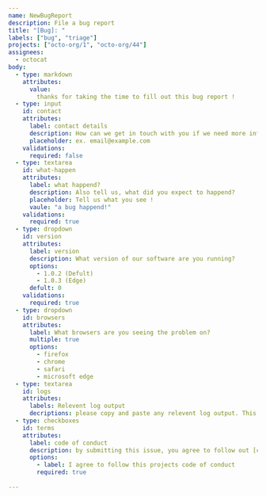 ```yaml
---
name: NewBugReport
description: File a bug report
title: "[Bug]: "
labels: ["bug", "triage"]
projects: ["octo-org/1", "octo-org/44"]
assignees:
  - octocat
body:
  - type: markdown
    attributes:
      value:
        thanks for taking the time to fill out this bug report !
  - type: input
    id: contact
    attributes:
      label: contact details
      description: How can we get in touch with you if we need more info?
      placeholder: ex. email@example.com
    validations:
      required: false
  - type: textarea
    id: what-happen
    attributes:
      label: what happend?
      description: Also tell us, what did you expect to happend?
      placeholder: Tell us what you see !
      vaule: "a bug happend!"
    validations:
      required: true
  - type: dropdown
    id: version
    attributes:
      label: version
      description: What version of our software are you running?
      options:
        - 1.0.2 (Defult)
        - 1.0.3 (Edge)
      defult: 0
    validations:
      required: true
  - type: dropdown
    id: browsers
    attributes:
      label: What browsers are you seeing the problem on?
      multiple: true
      options:
        - firefox
        - chrome
        - safari
        - microsoft edge
  - type: textarea
    id: logs
    attributes:
      labels: Relevent log output
      decriptions: please copy and paste any relevent log output. This will be automatically formated into code, so no need for backticks.
  - type: checkboxes
    id: terms
    attributes:
      label: code of conduct
      description: by submitting this issue, you agree to follow out [code of conduct] (https://example.com)
      options:
        - label: I agree to follow this projects code of conduct
        required: true
    
---
```


